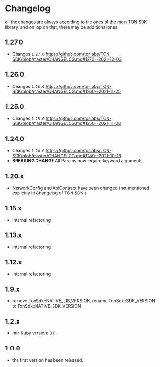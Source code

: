 # Changelog

all the changes are always according to the ones of the main TON SDK library; and on top on that, there may be additional ones

1.27.0
-----
* Changes `1.27.0` https://github.com/tonlabs/TON-SDK/blob/master/CHANGELOG.md#1270--2021-12-03

1.26.0
-----
* Changes `1.26.0` https://github.com/tonlabs/TON-SDK/blob/master/CHANGELOG.md#1260--2021-11-25

1.25.0
-----
* Changes `1.25.0` https://github.com/tonlabs/TON-SDK/blob/master/CHANGELOG.md#1250--2021-11-08

1.24.0
-----
* Changes `1.24.0` https://github.com/tonlabs/TON-SDK/blob/master/CHANGELOG.md#1240--2021-10-18
* **BREAKING CHANGE** All Params now require keyword arguments

1.20.x
-----
* NetworkConfig and AbiContract have been changed (not mentioned explicitly in Changelog of TON SDK )


1.15.x
-----
* internal refactoring


1.13.x
-----
* internal refactoring


1.12.x
-----
* internal refactoring


1.9.x
-----
* remove TonSdk::NATIVE_LIB_VERSION, rename TonSdk::SDK_VERSION to TonSdk::NATIVE_SDK_VERSION


1.2.x
-----
* min Ruby version: 3.0


1.0.0
-----
* the first version has been released.
